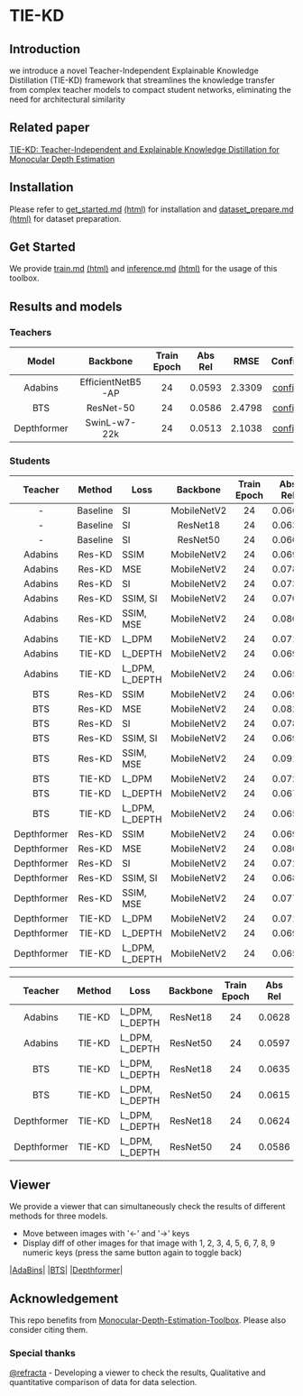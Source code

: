 # TIE-KD
## Introduction
we introduce a novel Teacher-Independent Explainable Knowledge Distillation (TIE-KD) framework that streamlines the knowledge transfer from complex teacher models to compact student networks, eliminating the need for architectural similarity

## Related paper
[TIE-KD: Teacher-Independent and Explainable Knowledge Distillation for Monocular Depth Estimation](https://arxiv.org/abs/2402.14340)

## Installation

Please refer to [get_started.md](docs/get_started.md#installation) [(html)](docs/get_started.html) for installation and [dataset_prepare.md](docs/dataset_prepare.md#prepare-datasets) [(html)](docs/dataset_prepare.html) for dataset preparation.

## Get Started

We provide [train.md](docs/train.md) [(html)](docs/train.html) and [inference.md](docs/inference.md) [(html)](docs/inference.html) for the usage of this toolbox. 

<!-- In the future, there will be tutorials for [customizing dataset (TODO)](docs/tutorials/customize_datasets.md), [designing data pipeline (TODO)](docs/tutorials/data_pipeline.md), [customizing modules (TODO)](docs/tutorials/customize_models.md), and [customizing runtime (TODO)](docs/tutorials/customize_runtime.md). We also provide [training tricks (TODO)](docs/tutorials/training_tricks.md). -->

## Results and models

### Teachers
| Model | Backbone | Train Epoch | Abs Rel | RMSE | Config | Download |
| :------: | :--------: | :----: | :--------------: | :------: | :------: | :--------: |
| Adabins  |  EfficientNetB5-AP  |  24   | 0.0593 | 2.3309 |  [config](configs/teachers/adabins_efnetb5ap_kitti_24e.py) |  [model](https://koreatechackr-my.sharepoint.com/:u:/g/personal/bluekds_koreatech_ac_kr/Ecb81qU-z39AvaUeN-Up1kcBrWYcowajq83eZAlobCcxNg?e=klJ65F)
| BTS  |  ResNet-50  |  24   | 0.0586 | 2.4798 |  [config](configs/teachers/bts_r50_kitti_24e_b4.py) | [model](https://koreatechackr-my.sharepoint.com/:u:/g/personal/bluekds_koreatech_ac_kr/EXkshDfzK1BPqpLSIX4LgtoBusnW1t4HfyP6yUZsPsw4fQ?e=lftblO)
| Depthformer | SwinL-w7-22k   |  24   | 0.0513 | 2.1038 |  [config](configs/teachers/depthformer_swinl_22k_w7_kitti.py) | [model](https://koreatechackr-my.sharepoint.com/:u:/g/personal/bluekds_koreatech_ac_kr/EQ2uVeyE5nBMp0HxQ8qhBMwBGUdXnjK4bdU2P7cBb6VJBA?e=r1CWgY)



### Students

| Teacher | Method | Loss | Backbone | Train Epoch | Abs Rel | RMSE | Config | Download |
| :------: | :------: | ------ | :--------: | :----: | :--------------: | :------: |  :------: | :--------: |
| - | Baseline | SI | MobileNetV2   |  24   | 0.0663 | 2.5625 |  [config](configs/students/baseline_mobile2.py) | [model](https://koreatechackr-my.sharepoint.com/:u:/g/personal/bluekds_koreatech_ac_kr/EdlFQw-fK2VFtRthjOBrB-8B-zKFnbCzdXIf4gE3rFsDOA?e=VeoX5W)
| - | Baseline | SI | ResNet18   |  24   | 0.0634 | 2.5311 |  [config](configs/students/baseline_resnet18.py) | [model](https://koreatechackr-my.sharepoint.com/:u:/g/personal/bluekds_koreatech_ac_kr/EfuV2bwuaEJLrcwEf8nGHkcBBw5Xjpht-hdoSx_JJxeHlQ?e=JwC4ce)
| - | Baseline | SI | ResNet50   |  24   | 0.0605 | 2.4159 |  [config](configs/students/baseline_resnet50.py) | [model](https://koreatechackr-my.sharepoint.com/:u:/g/personal/bluekds_koreatech_ac_kr/EXsoMPQO3ZpBt5Tn2htCV5kBoBtrem4zJNFn0hz2OyyO5A?e=jDqzuY)
| Adabins | Res-KD | SSIM | MobileNetV2   |  24   | 0.0697 | 2.5639 |  [config](configs/students/res-kd_mobile_SSIM_adabins.py) | [model](https://koreatechackr-my.sharepoint.com/:u:/g/personal/bluekds_koreatech_ac_kr/EQAIaefdPctKsPXtEJl2w8MBF2O-BbB2EKeHBaCILXdMKQ?e=145gRk)
| Adabins | Res-KD | MSE | MobileNetV2   |  24   | 0.0786 | 2.6964 |  [config](configs/students/res-kd_mobile_mse_adabins.py) | [model](https://koreatechackr-my.sharepoint.com/:u:/g/personal/bluekds_koreatech_ac_kr/EXsG2foZNgxNhbo_E_vWoREBKRmWYTQ0j1zIeGemOMt6cg?e=doYEUC)
| Adabins | Res-KD | SI | MobileNetV2   |  24   | 0.0739 | 2.7371 |  [config](configs/students/res-kd_mobile_SI_adabins.py) | [model](https://koreatechackr-my.sharepoint.com/:u:/g/personal/bluekds_koreatech_ac_kr/EevDYCQIxrdOlXf1eUW_Iz4B2VGsSobxUXr84MkeHZtxQA?e=KFsOCN)
| Adabins | Res-KD | SSIM, SI | MobileNetV2   |  24   | 0.0701 | 2.5833 |  [config](configs/students/res-kd_mobile_SSIM_SI_adabins.py) | [model](https://koreatechackr-my.sharepoint.com/:u:/g/personal/bluekds_koreatech_ac_kr/EZl-v1hWUPBGuceip2W2jocBchplWNokoCfKsxRYEcFTfw?e=Kn0oQL)
| Adabins | Res-KD | SSIM, MSE | MobileNetV2   |  24   | 0.0808 | 2.6943 |  [config](configs/students/res-kd_mobile_SSIM_mse_adabins.py) | [model](https://koreatechackr-my.sharepoint.com/:u:/g/personal/bluekds_koreatech_ac_kr/EQ-sExqXMlZCgVx5CSx7NG8BXnHbDMLLYv9fJG9EnH6fKg?e=BwHK0S)
| Adabins | TIE-KD | L_DPM | MobileNetV2   |  24   | 0.0718 | 2.5433 |  [config](configs/students/ours_mobile_kl_only_adabins.py) | [model](https://koreatechackr-my.sharepoint.com/:u:/g/personal/bluekds_koreatech_ac_kr/EU0exIKkkOJNllhctrWzLzoBa7dRZCp8lmqlpUVZ8Ta0Uw?e=LfMh3e)
| Adabins | TIE-KD | L_DEPTH | MobileNetV2   |  24   | 0.0696 | 2.4646 |  [config](configs/students/ours_mobile_SSIM_only_adabins.py) | [model](https://koreatechackr-my.sharepoint.com/:u:/g/personal/bluekds_koreatech_ac_kr/ESTNec4BW-9AvS-58zw7rZMBzDwr1SXgjRcqdSq4qmVRUA?e=FekmUV)
| Adabins | TIE-KD | L_DPM, L_DEPTH | MobileNetV2   |  24   | 0.0654 | 2.4315 |  [config](configs/students/ours_mobile2_adabins.py) | [model](https://koreatechackr-my.sharepoint.com/:u:/g/personal/bluekds_koreatech_ac_kr/ETLWpOT1trtPnXGnxfk-zhMBaIKOWV2SQNPsm5Sr0-QBiQ?e=7aJJLY)
| BTS | Res-KD | SSIM | MobileNetV2   |  24   | 0.0697 | 2.6357 |  [config](configs/students/res-kd_mobile_SSIM_bts.py) | [model](https://koreatechackr-my.sharepoint.com/:u:/g/personal/bluekds_koreatech_ac_kr/Ee6A8elEbI5IhUtRKuNw2TEBa8pZ_4TF8uTc4MQxNFVHCA?e=F04AYh)
| BTS | Res-KD | MSE | MobileNetV2   |  24   | 0.0820 | 2.7440 |  [config](configs/students/res-kd_mobile_mse_bts.py) | [model](https://koreatechackr-my.sharepoint.com/:u:/g/personal/bluekds_koreatech_ac_kr/EbyjZaRiWptIiYupsjX1ujgBDq4Ru5CcXNIql2A4Wm12_w?e=dp8Yyf)
| BTS | Res-KD | SI | MobileNetV2   |  24   | 0.0782 | 2.8106 |  [config](configs/students/res-kd_mobile_SI_bts.py) | [model](https://koreatechackr-my.sharepoint.com/:u:/g/personal/bluekds_koreatech_ac_kr/EQ13TgBbAmpBoLW9H1A7GYwBCo8v8m3mE9HpRXeM4FChRg?e=dFY09A)
| BTS | Res-KD | SSIM, SI | MobileNetV2   |  24   | 0.0690 | 2.6168 |  [config](configs/students/res-kd_mobile_SSIM_SI_bts.py) | [model](https://koreatechackr-my.sharepoint.com/:u:/g/personal/bluekds_koreatech_ac_kr/ESK8UBanBMJBqL51ZHqjEfYBuJB_dCWPe1fMptFTAmCthw?e=Q2oZyo)
| BTS | Res-KD | SSIM, MSE | MobileNetV2   |  24   | 0.0914 | 2.7983 |  [config](configs/students/res-kd_mobile_SSIM_mse_bts.py) | [model](https://koreatechackr-my.sharepoint.com/:u:/g/personal/bluekds_koreatech_ac_kr/EaTPyGiES6FBmZuF2Dc8GlQBr_sGLK9vX7BQ1bOgxXuLZw?e=oN3fHC)
| BTS | TIE-KD | L_DPM | MobileNetV2   |  24   | 0.0722 | 2.6459 |  [config](configs/students/ours_mobile_kl_only_bts.py) | [model](https://koreatechackr-my.sharepoint.com/:u:/g/personal/bluekds_koreatech_ac_kr/EZ_seiqDCBdNgCfhgGcCb_UBSVPuHDZsPjRFKOz2b8PuEA?e=mpDP3F)
| BTS | TIE-KD | L_DEPTH | MobileNetV2   |  24   | 0.0679 | 2.5694 |  [config](configs/students/ours_mobile_SSIM_only_bts.py) | [model](https://koreatechackr-my.sharepoint.com/:u:/g/personal/bluekds_koreatech_ac_kr/EUBFNOIs8fpDs6v3irbXSuAB19xZLPFhmIW5Kvq6e0MDKA?e=L32m1Z)
| BTS | TIE-KD | L_DPM, L_DEPTH | MobileNetV2   |  24   | 0.0656 | 2.4984 |  [config](configs/students/ours_mobile2_bts.py) | [model](https://koreatechackr-my.sharepoint.com/:u:/g/personal/bluekds_koreatech_ac_kr/EbyIvRHSP5dFsLLb3P0iwHMByTrMp47qKZTXItwmjnl0rg?e=FOsPrf)
| Depthformer | Res-KD | SSIM | MobileNetV2   |  24   | 0.0692 | 2.5009 |  [config](configs/students/res-kd_mobile_SSIM_depthformer.py) | [model](https://koreatechackr-my.sharepoint.com/:u:/g/personal/bluekds_koreatech_ac_kr/EW9RsnlUfeJMlNdrho_S2hQBaoOAJMjjeDKxM5AvKGHrhg?e=ZY12n9)
| Depthformer | Res-KD | MSE | MobileNetV2   |  24   | 0.0805 | 2.6029 |  [config](configs/students/res-kd_mobile_mse_depthformer.py) | [model](https://koreatechackr-my.sharepoint.com/:u:/g/personal/bluekds_koreatech_ac_kr/Ebel69AC67NBuvXT79QU7EsBuc44UA6auzJZaOvAevVr-A?e=4iXN6o)
| Depthformer | Res-KD | SI | MobileNetV2   |  24   | 0.0724 | 2.6717 |  [config](configs/students/res-kd_mobile_SI_depthformer.py) | [model](https://koreatechackr-my.sharepoint.com/:u:/g/personal/bluekds_koreatech_ac_kr/Ef0cvkKWWoxInt_jYy-T2XsButjFx8fczBexYaZcZhic0g?e=UmjbWj)
| Depthformer | Res-KD | SSIM, SI | MobileNetV2   |  24   | 0.0682 | 2.5709 |  [config](configs/students/res-kd_mobile_SSIM_SI_depthformer.py) | [model](https://koreatechackr-my.sharepoint.com/:u:/g/personal/bluekds_koreatech_ac_kr/EXqhcQ4_WkZMnbD7Wx128F8BE7gKB-d-y7BZzSLqbXD5-Q?e=3TNF39)
| Depthformer | Res-KD | SSIM, MSE | MobileNetV2   |  24   | 0.0770 | 2.6391 |  [config](configs/students/res-kd_mobile_SSIM_mse_depthformer.py) | [model](https://koreatechackr-my.sharepoint.com/:u:/g/personal/bluekds_koreatech_ac_kr/EdbhZqBhyH1Eu0yb_SmY6lQBmcadBzqVZtV9j5Tl9dD_7g?e=0cqeQf)
| Depthformer | TIE-KD | L_DPM | MobileNetV2   |  24   | 0.0713 | 2.5241 |  [config](configs/students/ours_mobile_kl_only_depthformer.py) | [model](https://koreatechackr-my.sharepoint.com/:u:/g/personal/bluekds_koreatech_ac_kr/EX6nZZ5-zVRGtE9M78QkxiMBL9n79QoSosRqoGGxfpW34A?e=CihhaV)
| Depthformer | TIE-KD | L_DEPTH | MobileNetV2   |  24   | 0.0698 | 2.4805 |  [config](configs/students/ours_mobile_SSIM_only_depthformer.py) | [model](https://koreatechackr-my.sharepoint.com/:u:/g/personal/bluekds_koreatech_ac_kr/Ef9iFznvR91BtmSub7kBs3gBKWSUfSgbmvFwmqlCdPDcGw?e=hQ3bUC)
| Depthformer | TIE-KD | L_DPM, L_DEPTH | MobileNetV2   |  24   | 0.0657 | 2.4402 |  [config](configs/students/ours_mobile2_depthformer.py) | [model](https://koreatechackr-my.sharepoint.com/:u:/g/personal/bluekds_koreatech_ac_kr/EUo6JnBH51tAjObs-XKn9WoByx1IzhX4W_q0aogSUwuqsQ?e=8mBNkU)

| Teacher | Method | Loss | Backbone | Train Epoch | Abs Rel | RMSE | Config | Download |
| :------: | :------: | ------ | :--------: | :----: | :--------------: | :------: |  :------: | :--------: |
| Adabins | TIE-KD | L_DPM, L_DEPTH | ResNet18   |  24   | 0.0628 | 2.4029 |  [config](configs/students/ours_r18_adabins.py) | [model](https://koreatechackr-my.sharepoint.com/:u:/g/personal/bluekds_koreatech_ac_kr/ETTAIZSmXwlMr1T9q_oDIPcBuv4KvVDtxQ38LtKap-2Clw?e=O6i1zM)
| Adabins | TIE-KD | L_DPM, L_DEPTH | ResNet50   |  24   | 0.0597 | 2.3060 |  [config](configs/students/ours_r50_adabins.py) | [model](https://koreatechackr-my.sharepoint.com/:u:/g/personal/bluekds_koreatech_ac_kr/EYapE9VEBcdNjQ1WAPScazEBdHZx6HXu6jk50YQnCEieKQ?e=8OuOd6)
| BTS | TIE-KD | L_DPM, L_DEPTH | ResNet18   |  24   | 0.0635 | 2.4527 |  [config](configs/students/ours_r18_bts.py) | [model](https://koreatechackr-my.sharepoint.com/:u:/g/personal/bluekds_koreatech_ac_kr/EYQX3OW6-HxEt3ok1eYrevwBIli6jgOKD7W0VdtdYYhoow?e=V5lpjx)
| BTS | TIE-KD | L_DPM, L_DEPTH | ResNet50   |  24   | 0.0615 | 2.4019 |  [config](configs/students/ours_r50_bts.py) | [model](https://koreatechackr-my.sharepoint.com/:u:/g/personal/bluekds_koreatech_ac_kr/ETV21K5bhqJBjdFnFJJv0r0BcPFuWQxZIZ-NHZpnYgTnMA?e=eOt7za)
| Depthformer | TIE-KD | L_DPM, L_DEPTH | ResNet18   |  24   | 0.0624 | 2.3963 |  [config](configs/students/ours_r18_depthformer.py) | [model](https://koreatechackr-my.sharepoint.com/:u:/g/personal/bluekds_koreatech_ac_kr/EY6q05u-JHlGsfFv4YksyykB8-mWwbFKECw7CbdAR0jlug?e=b96bbO)
| Depthformer | TIE-KD | L_DPM, L_DEPTH | ResNet50   |  24   | 0.0586 | 2.2821 |  [config](configs/students/ours_r50_depthformer.py) | [model](https://koreatechackr-my.sharepoint.com/:u:/g/personal/bluekds_koreatech_ac_kr/EQg4v3Uj4BVHrReq_2QK19wBYIN4XR9pumuHTsct6bFqwg?e=NFYb7a)

## Viewer
We provide a viewer that can simultaneously check the results of different methods for three models.
- Move between images with '←' and '→' keys
- Display diff of other images for that image with 1, 2, 3, 4, 5, 6, 7, 8, 9 numeric keys (press the same button again to toggle back)

|[AdaBins](https://hpc-lab-koreatech.github.io/TIE-KD?targets=Teacher_adabins*ver919_kitti_adabins_cal_range_w0.1_beta_4*ver925_base_up7*ver650_KD_SSIM*ver652_res-kd_mobile_mse_adabins*ver651_res-kd_mobile_SI_adabins*ver659_KD_SSIM_SIG*ver912_res-kd_mobile_SSIM_mse_adabins)|
|[BTS](https://hpc-lab-koreatech.github.io/TIE-KD?targets=Teacher_bts*ver926_ours_bts_*ver925_base_up7*ver650_KD_SSIM_bts*ver652_res-kd_mobile_mse_bts*ver651_res-kd_mobile_SI_bts*ver659_KD_SSIM_SIG_bts*ver912_res-kd_mobile_SSIM_mse_bts)|
|[Depthformer](https://hpc-lab-koreatech.github.io/TIE-KD?targets=Teacher_depthformer*ver919_kitti_depthformer_cal_range_w0.1_beta_4*ver925_base_up7*ver650_KD_SSIM_depthformer*ver652_res-kd_mobile_mse_depthformer*ver651_res-kd_mobile_SI_depthformer*ver659_KD_SSIM_SIG_depthformer*ver912_res-kd_mobile_SSIM_mse_depthformer)|

## Acknowledgement
This repo benefits from [Monocular-Depth-Estimation-Toolbox](https://github.com/zhyever/Monocular-Depth-Estimation-Toolbox/). Please also consider citing them.

### Special thanks
[@refracta](https://github.com/refracta) - Developing a viewer to check the results, Qualitative and quantitative comparison of data for data selection.
